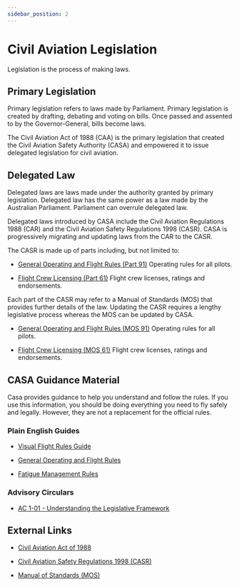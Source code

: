 ```yaml
---
sidebar_position: 2
---
```


# Civil Aviation Legislation

Legislation is the process of making laws.

## Primary Legislation

Primary legislation refers to laws made by Parliament. Primary legislation is created by drafting, debating and voting on bills. Once passed and assented to by the Governor-General, bills become laws.

The Civil Aviation Act of 1988 (CAA) is the primary legislation that created the Civil Aviation Safety Authority (CASA) and empowered it to issue delegated legislation for civil aviation.

## Delegated Law

Delegated laws are laws made under the authority granted by primary legislation. Delegated law has the same power as a law made by the Australian Parliament. Parliament can overrule delegated law.

Delegated laws introduced by CASA include the Civil Aviation Regulations 1988 (CAR) and the Civil Aviation Safety Regulations 1998 (CASR). CASA is progressively migrating and updating laws from the CAR to the CASR.

The CASR is made up of parts including, but not limited to:

- [General Operating and Flight Rules (Part 91)](https://www.casa.gov.au/rules/regulatory-framework/casr/part-91-casr-general-operating-and-flight-rules) Operating rules for all pilots.

- [Flight Crew Licensing (Part 61)](https://www.casa.gov.au/rules/regulatory-framework/casr/part-61-casr-flight-crew-licensing) Flight crew licenses, ratings and endorsements.

Each part of the CASR may refer to a Manual of Standards (MOS) that provides further details of the law. Updating the CASR requires a lengthy legislative process whereas the MOS can be updated by CASA.

- [General Operating and Flight Rules (MOS 91)](https://www.legislation.gov.au/F2020L01514/latest/text) Operating rules for all pilots.

- [Flight Crew Licensing (MOS 61)](https://www.legislation.gov.au/F2014L01102/latest/text) Flight crew licenses, ratings and endorsements.

## CASA Guidance Material

Casa provides guidance to help you understand and follow the rules. If you use this information, you should be doing everything you need to fly safely and legally. However, they are not a replacement for the official rules.

### Plain English Guides

- [Visual Flight Rules Guide](https://www.casa.gov.au/resources-and-education/publications/industry-guides/pilot-guides/visual-flight-rules-guide)

- [General Operating and Flight Rules](https://www.casa.gov.au/search-centre/plain-english-guides/plain-english-guide-general-operating-and-flight-rules)

- [Fatigue Management Rules](https://www.casa.gov.au/search-centre/plain-english-guides/plain-english-guide-fatigue-management-rules)

### Advisory Circulars

- [AC 1-01 - Understanding the Legislative Framework](https://www.casa.gov.au/sites/default/files/2021-08/advisory-circular-1-01-understanding-legislative-framework.pdf)

## External Links

- [Civil Aviation Act of 1988](https://www.legislation.gov.au/C2004A03656/latest/text)

- [Civil Aviation Safety Regulations 1998 (CASR)](https://www.casa.gov.au/search-centre/rules?search_api_fulltext=&field_dt_published%5Bmin%5D=&field_dt_published%5Bmax%5D=&sort_by=title&sort_order=ASC&field_rule_type%5B%5D=CASR)

- [Manual of Standards (MOS)](https://www.casa.gov.au/search-centre/legislative-instruments?search_api_fulltext=&field_dt_effective%5Bmin%5D=&field_dt_effective%5Bmax%5D=&sort_by=title&sort_order=ASC&field_instrument_type%5B%5D=Manuals-of-Standards)
